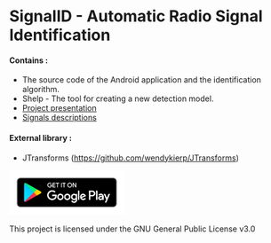 # SignalID - Automatic Radio Signal Identification

#### Contains :  
- The source code of the Android application and the identification algorithm.  
- Shelp - The tool for creating a new detection model.  
- <a href="https://github.com/Neosama/SignalID/blob/master/docs/SignalID_V1_2.pdf">Project presentation</a>
- <a href="https://github.com/Neosama/SignalID/tree/master/docs/SIGNAL_DESCRIPTION">Signals descriptions</a>

#### External library :  
- JTransforms (https://github.com/wendykierp/JTransforms)  

<a href="https://play.google.com/store/apps/details?id=com.tortillum.signalid"><img alt="Get it on Google Play" height="80" src="/docs/imgs/badge_googleplay.png"></a>

This project is licensed under the GNU General Public License v3.0
